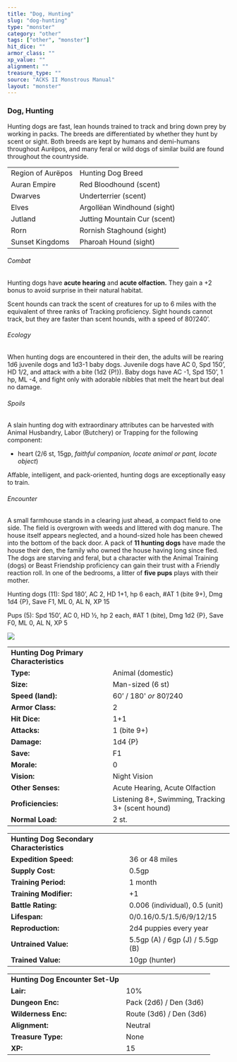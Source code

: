 ```yaml
---
title: "Dog, Hunting"
slug: "dog-hunting"
type: "monster"
category: "other"
tags: ["other", "monster"]
hit_dice: ""
armor_class: ""
xp_value: ""
alignment: ""
treasure_type: ""
source: "ACKS II Monstrous Manual"
layout: "monster"
---
```


### Dog, Hunting

Hunting dogs are fast, lean hounds trained to track and bring down prey by working in packs. The
breeds are differentiated by whether they hunt by scent or sight. Both breeds are kept by humans and
demi-humans throughout Aurëpos, and many feral or wild dogs of similar build are found throughout
the countryside.

|  |  |
| --- | --- |
| Region of Aurëpos | Hunting Dog Breed |
| Auran Empire | Red Bloodhound (scent) |
| Dwarves | Underterrier (scent) |
| Elves | Argollëan Windhound (sight) |
| Jutland | Jutting Mountain Cur (scent) |
| Rorn | Rornish Staghound (sight) |
| Sunset Kingdoms | Pharoah Hound (sight) |

###### Combat

Hunting dogs have **acute hearing** and **acute olfaction.** They gain a +2 bonus to avoid surprise
in their natural habitat.

Scent hounds can track the scent of creatures for up to 6 miles with the equivalent of three ranks
of Tracking proficiency. Sight hounds cannot track, but they are faster than scent hounds, with a
speed of 80’/240’.

###### Ecology

When hunting dogs are encountered in their den, the adults will be rearing 1d6 juvenile dogs and
1d3-1 baby dogs. Juvenile dogs have AC 0, Spd 150’, HD 1/2, and attack with a bite (1d2 {P!}). Baby
dogs have AC -1, Spd 150’, 1 hp, ML -4, and fight only with adorable nibbles that melt the heart but
deal no damage.

###### Spoils

A slain hunting dog with extraordinary attributes can be harvested with Animal Husbandry, Labor
(Butchery) or Trapping for the following component:

* heart (2/6 st, 15gp, *faithful companion, locate animal or pant, locate object*)

Affable, intelligent, and pack-oriented, hunting dogs are exceptionally easy to train.

###### Encounter

A small farmhouse stands in a clearing just ahead, a compact field to one side. The field is
overgrown with weeds and littered with dog manure. The house itself appears neglected, and a
hound-sized hole has been chewed into the bottom of the back door. A pack of **11 hunting dogs**
have made the house their den, the family who owned the house having long since fled. The dogs are
starving and feral, but a character with the Animal Training (dogs) or Beast Friendship proficiency
can gain their trust with a Friendly reaction roll. In one of the bedrooms, a litter of **five
pups** plays with their mother.

Hunting dogs (11): Spd 180’, AC 2, HD 1+1, hp 6 each, #AT 1 (bite 9+), Dmg 1d4 {P}, Save F1, ML 0,
AL N, XP 15

Pups (5): Spd 150’, AC 0, HD ½, hp 2 each, #AT 1 (bite), Dmg 1d2 {P}, Save F0, ML 0, AL N, XP 5

![](data:image/png;base64...)

|  |  |
| --- | --- |
| **Hunting Dog Primary Characteristics** | |
| **Type:** | Animal (domestic) |
| **Size:** | Man-sized (6 st) |
| **Speed (land):** | 60’ / 180' *or* 80’/240 |
| **Armor Class:** | 2 |
| **Hit Dice:** | 1+1 |
| **Attacks:** | 1 (bite 9+) |
| **Damage:** | 1d4 {P} |
| **Save:** | F1 |
| **Morale:** | 0 |
| **Vision:** | Night Vision |
| **Other Senses:** | Acute Hearing, Acute Olfaction |
| **Proficiencies:** | Listening 8+, Swimming, Tracking 3+ (scent hound) |
| **Normal Load:** | 2 st. |

|  |  |
| --- | --- |
| **Hunting Dog Secondary Characteristics** | |
| **Expedition Speed:** | 36 or 48 miles |
| **Supply Cost:** | 0.5gp |
| **Training Period:** | 1 month |
| **Training Modifier:** | +1 |
| **Battle Rating:** | 0.006 (individual), 0.5 (unit) |
| **Lifespan:** | 0/0.16/0.5/1.5/6/9/12/15 |
| **Reproduction:** | 2d4 puppies every year |
| **Untrained Value:** | 5.5gp (A) / 6gp (J) / 5.5gp (B) |
| **Trained Value:** | 10gp (hunter) |

|  |  |
| --- | --- |
| **Hunting Dog Encounter Set-Up** | |
| **Lair:** | 10% |
| **Dungeon Enc:** | Pack (2d6) / Den (3d6) |
| **Wilderness Enc:** | Route (3d6) / Den (3d6) |
| **Alignment:** | Neutral |
| **Treasure Type:** | None |
| **XP:** | 15 |
